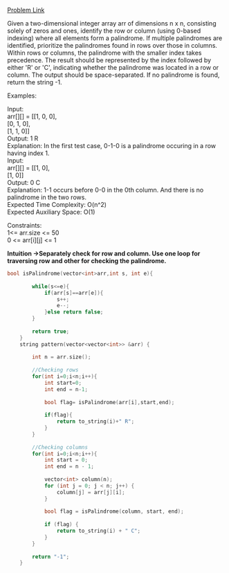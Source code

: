 [Problem Link](https://www.geeksforgeeks.org/problems/the-palindrome-pattern3900/1)<br>

Given a two-dimensional integer array arr of dimensions n x n, consisting solely of zeros and ones, identify the row or column (using 0-based indexing) where all elements form a palindrome. If multiple palindromes are identified, prioritize the palindromes found in rows over those in columns. Within rows or columns, the palindrome with the smaller index takes precedence. The result should be represented by the index followed by either 'R' or 'C', indicating whether the palindrome was located in a row or column. The output should be space-separated. If no palindrome is found, return the string -1.<br>

Examples:<br>

Input: <br>
arr[][] =  [[1, 0, 0], <br>
           [0, 1, 0],<br>
           [1, 1, 0]]<br>
Output: 1 R<br>
Explanation: In the first test case, 0-1-0 is a palindrome
occuring in a row having index 1.<br>
Input: <br>
arr[][] =   [[1, 0],<br>
           [1, 0]]<br>
Output: 0 C<br>
Explanation: 1-1 occurs before 0-0 in the 0th column. And there is no palindrome in the two rows.<br>
Expected Time Complexity: O(n^2)<br>
Expected Auxiliary Space: O(1)<br>

Constraints:<br>
1<= arr.size <= 50<br>
0 <= arr[i][j] <= 1<br>

__Intuition ->Separately check for row and column. Use one loop for traversing row and other for checking the palindrome.__

```C++
bool isPalindrome(vector<int>arr,int s, int e){
        
        while(s<=e){
            if(arr[s]==arr[e]){
                s++;
                e--;
            }else return false;
        }
        
        return true;
    }
    string pattern(vector<vector<int>> &arr) {
        
        int n = arr.size();
        
        //Checking rows
        for(int i=0;i<n;i++){
            int start=0;
            int end = n-1;
            
            bool flag= isPalindrome(arr[i],start,end);
            
            if(flag){
                return to_string(i)+" R";
            }
        }
        
        //Checking columns
        for(int i=0;i<n;i++){
            int start = 0;
            int end = n - 1;
        
            vector<int> column(n);
            for (int j = 0; j < n; j++) {
                column[j] = arr[j][i];
            }
        
            bool flag = isPalindrome(column, start, end);
        
            if (flag) {
                return to_string(i) + " C";
            }
        }
        
        return "-1";
    }
```
